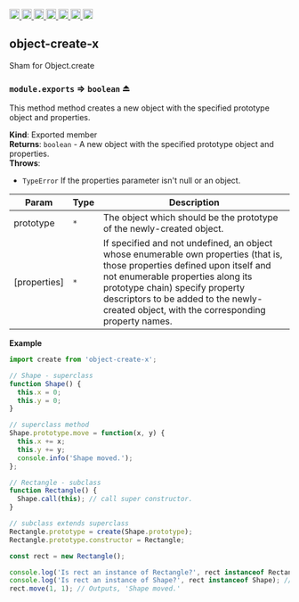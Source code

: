 <a
  href="https://travis-ci.org/Xotic750/object-create-x"
  title="Travis status">
<img
  src="https://travis-ci.org/Xotic750/object-create-x.svg?branch=master"
  alt="Travis status" height="18">
</a>
<a
  href="https://david-dm.org/Xotic750/object-create-x"
  title="Dependency status">
<img src="https://david-dm.org/Xotic750/object-create-x/status.svg"
  alt="Dependency status" height="18"/>
</a>
<a
  href="https://david-dm.org/Xotic750/object-create-x?type=dev"
  title="devDependency status">
<img src="https://david-dm.org/Xotic750/object-create-x/dev-status.svg"
  alt="devDependency status" height="18"/>
</a>
<a
  href="https://badge.fury.io/js/object-create-x"
  title="npm version">
<img src="https://badge.fury.io/js/object-create-x.svg"
  alt="npm version" height="18">
</a>
<a
  href="https://www.jsdelivr.com/package/npm/object-create-x"
  title="jsDelivr hits">
<img src="https://data.jsdelivr.com/v1/package/npm/object-create-x/badge?style=rounded"
  alt="jsDelivr hits" height="18">
</a>
<a
  href="https://bettercodehub.com/results/Xotic750/object-create-x"
  title="bettercodehub score">
<img src="https://bettercodehub.com/edge/badge/Xotic750/object-create-x?branch=master"
  alt="bettercodehub score" height="18">
</a>
<a
  href="https://coveralls.io/github/Xotic750/object-create-x?branch=master"
  title="Coverage Status">
<img src="https://coveralls.io/repos/github/Xotic750/object-create-x/badge.svg?branch=master"
  alt="Coverage Status" height="18">
</a>

<a name="module_object-create-x"></a>

## object-create-x

Sham for Object.create

<a name="exp_module_object-create-x--module.exports"></a>

### `module.exports` ⇒ <code>boolean</code> ⏏

This method method creates a new object with the specified prototype object and properties.

**Kind**: Exported member  
**Returns**: <code>boolean</code> - A new object with the specified prototype object and properties.  
**Throws**:

- <code>TypeError</code> If the properties parameter isn't null or an object.

| Param        | Type            | Description                                                                                                                                                                                                                                                                                    |
| ------------ | --------------- | ---------------------------------------------------------------------------------------------------------------------------------------------------------------------------------------------------------------------------------------------------------------------------------------------- |
| prototype    | <code>\*</code> | The object which should be the prototype of the newly-created object.                                                                                                                                                                                                                          |
| [properties] | <code>\*</code> | If specified and not undefined, an object whose enumerable own properties (that is, those properties defined upon itself and not enumerable properties along its prototype chain) specify property descriptors to be added to the newly-created object, with the corresponding property names. |

**Example**

```js
import create from 'object-create-x';

// Shape - superclass
function Shape() {
  this.x = 0;
  this.y = 0;
}

// superclass method
Shape.prototype.move = function(x, y) {
  this.x += x;
  this.y += y;
  console.info('Shape moved.');
};

// Rectangle - subclass
function Rectangle() {
  Shape.call(this); // call super constructor.
}

// subclass extends superclass
Rectangle.prototype = create(Shape.prototype);
Rectangle.prototype.constructor = Rectangle;

const rect = new Rectangle();

console.log('Is rect an instance of Rectangle?', rect instanceof Rectangle); // true
console.log('Is rect an instance of Shape?', rect instanceof Shape); // true
rect.move(1, 1); // Outputs, 'Shape moved.'
```

